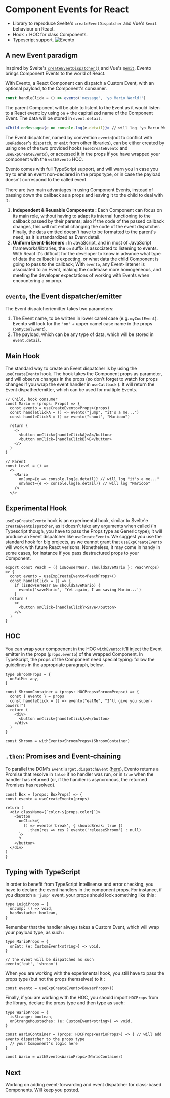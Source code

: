 # Component Events for React
- Library to reproduce Svelte's `createEventDispatcher` and Vue's `$emit` behaviour on React.
- Hook + HOC for class Components.
- Typescript support. 
![Evento](evento.JPG)
## A new Event paradigm
Inspired by Svelte's [`createEventDispatcher()`](https://svelte.dev/tutorial/component-events) and Vue's [`$emit`](https://vuejs.org/guide/components/events.html), Evento brings Component Events to the world of React.

With Evento, a React Component can dispatch a Custom Event, with an optional payload, to the Component's consumer.
```js
const handleClick = () => evento('message', 'yo Mario World!')
```
The parent Component will be able to listent to the Event as it would listen to a React event: by using `on` + the capitalized name of the Component Event.
The data will be stored in `event.detail`.
```jsx
<Child onMessage={e => console.log(e.detail)}> // will log 'yo Mario World!'
```

The Event dispatcher, named by convention `evento`(not to conflict with `useReducer`'s `dispatch`, or `emit` from other libraries), can be either created by using one of the two provided hooks (`useCreateEvento` and `useExpCreateEvento`), or accessed it in the props if you have wrapped your component with the `withEvento` HOC.

Evento comes with full TypeScript support, and will warn you in case you try to emit an event non-declared in the props type, or in case the payload doesn't correspond to the called event.

There are two main advantages in using Component Events, instead of passing down the callback as a props and leaving it to the child to deal with it : 
1. **Independent & Reusable Components :** Each Component can focus on its main role, without having to adapt its internal functioning to the callback passed by their parents; also if the code of the passed callback changes, this will not entail changing the code of the event dispatcher. Finally, the data emitted doesn't have to be formatted to the parent's need, as it is standardized as Event detail.
2. **Uniform Event-listeners :** In JavaScript, and in most of JavaScript frameworks/libraries, the `on` suffix is associated to listening to events. 
With React it's difficult for the developer to know in advance what type of data the callback is expecting, or what data the child Component is going to pass to the callback; With `evento`, any Event-listener is associated to an Event, making the codebase more homogeneous, and meeting the developer expectations of working with Events when encountering a `on` prop.

##  `evento`, the Event dispatcher/emitter

The Event dispatcher/emitter takes two parameters:
1. The Event name, to be written in lower camel case (e.g. `myCoolEvent`). Evento will look for the `'on'` + upper camel case name in the props (`onMyCoolEvent`).
2. The payload, which can be any type of data, which will be stored in `event.detail`.

## Main Hook
The standard way to create an Event dispatcher is by using the `useCreateEvento` hook.
The hook takes the Component props as parameter, and will observe changes in the props (so don't forget to watch for props changes if you wrap the event handler in `useCallback` ). 
It will return the Event dispather/emitter, which can be used for multiple Events.
```tsx
// Child, hook consumer
const Mario = (props: Props) => {
  const evento = useCreateEvento<Props>(props)
  const handleClickA = () => evento("jump", "it's a me...")
  const handleClickB = () => evento("shoot", "Mariooo")

  return (
    <>
      <button onClick={handleClickA}>A</button>
      <button onClick={handleClickB}>B</button>
    </>
  )
}

// Parent
const Level = () => 
  <>
    <Mario
      onJump={e => console.log(e.detail)} // will log "it's a me..."
      onShoot={e => console.log(e.detail)} // will log "Mariooo"
    />
  </>
```
## Experimental Hook
`useExpCreateEvento` hook is an experimental hook, similar to Svelte'e `createEventDispatcher`, as it doesn't take any arguments when called (in Typescript though, you have to pass the Props type as Generic type); it will produce an Event dispatcher like `useCreateEvento`. We suggest you use the standard hook for big projects, as we cannot grant that `useExpCreateEvento` will work with future React verisons.
Nonetheless, it may come in handy in some cases, for instance if you pass destructured props to your Component. 
```tsx
export const Peach = ({ isBowserNear, shouldSaveMario }: PeachProps) => {
  const evento = useExpCreateEvento<PeachProps>()
  const handleClick = () => {
    if (isBowserNear && shouldSaveMario) {
      evento('saveMario', 'Yet again, I am saving Mario...')
    }
  return (
    <>
      <button onClick={handleClick}>Save</button>
    </>
  )
}
```
## HOC
You can wrap your compoenent in the HOC `withEvento`: it'll inject the Event emitter in the props (`props.evento`) of the wrapped Component.
In TypeScript, the props of the Component need special typing: follow the guidelines in the appropriate paragraph, below.  
```tsx
type ShroomProps = {
  onEatMe: any,
}

const ShroomContainer = (props: HOCProps<ShroomProps>) => {
  const { evento } = props
  const handleClick = () => evento("eatMe", "I'll give you super-powers!")
  return (
    <div>
      <button onClick={handleClick}>A</button>
    </div>
  )
}

const Shroom = withEvento<ShroomProps>(ShroomContainer)
```
## `.then`: Promises and Event-chaining
To parallel the DOM's `EventTarget.dispatchEvent` ([here](https://developer.mozilla.org/en-US/docs/Web/API/EventTarget/dispatchEvent)), Evento returns a Promise that resolve in `false` if no handler was run, or in `true` when the handler has returned (or, if the handler is asyncronous, the returned Promises has resolved).
```tsx
const Box = (props: BoxProps) => {
const evento = useCreateEvento(props)

return (
  <div className={`color-${props.color}`}>
    <button 
      onClick={
        () => evento('break', { shouldBreak: true })
          .then(res => res ? evento('releaseShroom') : null)
      }>
      ?
    </button>
  </div>
)
}
```
## Typing with TypeScript
In order to benefit from TypeScript Intellisense and error checking, you have to declare the event handlers in the component props. For instance, if you dispatch a `'jump'` event, your props should look something like this : 
```tsx
type LuigiProps = {
  onJump: () => void,
  hasMustache: boolean,
}
```
Remember that the handler always takes a Custom Event, which will wrap your payload type, as such : 
```tsx
type MarioProps = {
  onEat: (e: CustomEvent<string>) => void,
}

// the event will be dispatched as such
evento('eat', 'shroom')

```
When you are working with the experimental hook, you still have to pass the props type (but not the props themselves) to it :
```tsx
const evento = useExpCreateEvento<BowserProps>()
```
Finally, if you are working with the HOC, you should import `HOCProps` from the library, declare the props type and then type as such:

```tsx
type WarioProps = {
  isStrange: boolean,
  onStrangeMoustaches: (e: CustomEvent<string>) => void,
}

const WarioContainer = (props: HOCProps<WarioProps>) => { // will add evento dispatcher to the props type
  // your Component's logic here
}

const Wario = withEvento<WarioProps>(WarioContainer)
```
## Next 
Working on adding event-forwarding and event dispatcher for class-based Components.
Will keep you posted.